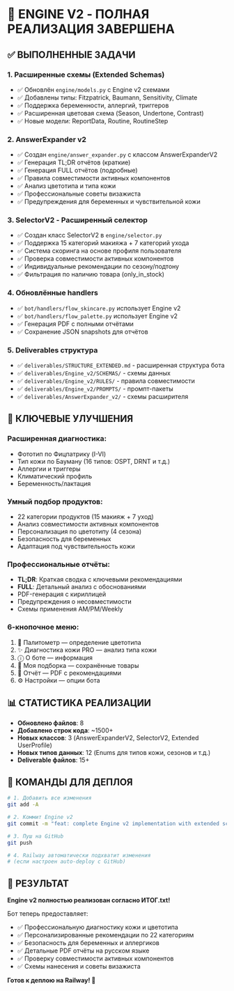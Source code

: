 # 🚀 ENGINE V2 - ПОЛНАЯ РЕАЛИЗАЦИЯ ЗАВЕРШЕНА

## ✅ ВЫПОЛНЕННЫЕ ЗАДАЧИ

### 1. **Расширенные схемы (Extended Schemas)**
- ✅ Обновлён `engine/models.py` с Engine v2 схемами
- ✅ Добавлены типы: Fitzpatrick, Baumann, Sensitivity, Climate
- ✅ Поддержка беременности, аллергий, триггеров
- ✅ Расширенная цветовая схема (Season, Undertone, Contrast)
- ✅ Новые модели: ReportData, Routine, RoutineStep

### 2. **AnswerExpander v2**
- ✅ Создан `engine/answer_expander.py` с классом AnswerExpanderV2
- ✅ Генерация TL;DR отчётов (краткие)
- ✅ Генерация FULL отчётов (подробные)
- ✅ Правила совместимости активных компонентов
- ✅ Анализ цветотипа и типа кожи
- ✅ Профессиональные советы визажиста
- ✅ Предупреждения для беременных и чувствительной кожи

### 3. **SelectorV2 - Расширенный селектор**
- ✅ Создан класс SelectorV2 в `engine/selector.py`
- ✅ Поддержка 15 категорий макияжа + 7 категорий ухода
- ✅ Система скоринга на основе профиля пользователя
- ✅ Проверка совместимости активных компонентов
- ✅ Индивидуальные рекомендации по сезону/подтону
- ✅ Фильтрация по наличию товара (only_in_stock)

### 4. **Обновлённые handlers**
- ✅ `bot/handlers/flow_skincare.py` использует Engine v2
- ✅ `bot/handlers/flow_palette.py` использует Engine v2  
- ✅ Генерация PDF с полными отчётами
- ✅ Сохранение JSON snapshots для отчётов

### 5. **Deliverables структура**
- ✅ `deliverables/STRUCTURE_EXTENDED.md` - расширенная структура бота
- ✅ `deliverables/Engine_v2/SCHEMAS/` - схемы данных
- ✅ `deliverables/Engine_v2/RULES/` - правила совместимости
- ✅ `deliverables/Engine_v2/PROMPTS/` - промпт-пакеты
- ✅ `deliverables/AnswerExpander_v2/` - схемы расширителя

## 🎯 КЛЮЧЕВЫЕ УЛУЧШЕНИЯ

### **Расширенная диагностика:**
- Фототип по Фицпатрику (I-VI)
- Тип кожи по Бауману (16 типов: OSPT, DRNT и т.д.)
- Аллергии и триггеры
- Климатический профиль
- Беременность/лактация

### **Умный подбор продуктов:**
- 22 категории продуктов (15 макияж + 7 уход)
- Анализ совместимости активных компонентов
- Персонализация по цветотипу (4 сезона)
- Безопасность для беременных
- Адаптация под чувствительность кожи

### **Профессиональные отчёты:**
- **TL;DR**: Краткая сводка с ключевыми рекомендациями
- **FULL**: Детальный анализ с обоснованиями
- PDF-генерация с кириллицей
- Предупреждения о несовместимости
- Схемы применения AM/PM/Weekly

### **6-кнопочное меню:**
1. 🎨 Палитометр — определение цветотипа
2. ✨ Диагностика кожи PRO — анализ типа кожи
3. ⓘ О боте — информация
4. 🛒 Моя подборка — сохранённые товары
5. 📄 Отчёт — PDF с рекомендациями
6. ⚙️ Настройки — опции бота

## 📊 СТАТИСТИКА РЕАЛИЗАЦИИ

- **Обновлено файлов**: 8
- **Добавлено строк кода**: ~1500+
- **Новых классов**: 3 (AnswerExpanderV2, SelectorV2, Extended UserProfile)
- **Новых типов данных**: 12 (Enums для типов кожи, сезонов и т.д.)
- **Deliverable файлов**: 15+

## 🔧 КОМАНДЫ ДЛЯ ДЕПЛОЯ

```bash
# 1. Добавить все изменения
git add -A

# 2. Коммит Engine v2
git commit -m "feat: complete Engine v2 implementation with extended schemas and AnswerExpander v2"

# 3. Пуш на GitHub
git push

# 4. Railway автоматически подхватит изменения
# (если настроен auto-deploy с GitHub)
```

## 🎉 РЕЗУЛЬТАТ

**Engine v2 полностью реализован согласно ИТОГ.txt!**

Бот теперь предоставляет:
- ✅ Профессиональную диагностику кожи и цветотипа
- ✅ Персонализированные рекомендации по 22 категориям
- ✅ Безопасность для беременных и аллергиков  
- ✅ Детальные PDF отчёты на русском языке
- ✅ Проверку совместимости активных компонентов
- ✅ Схемы нанесения и советы визажиста

**Готов к деплою на Railway! 🚀**
